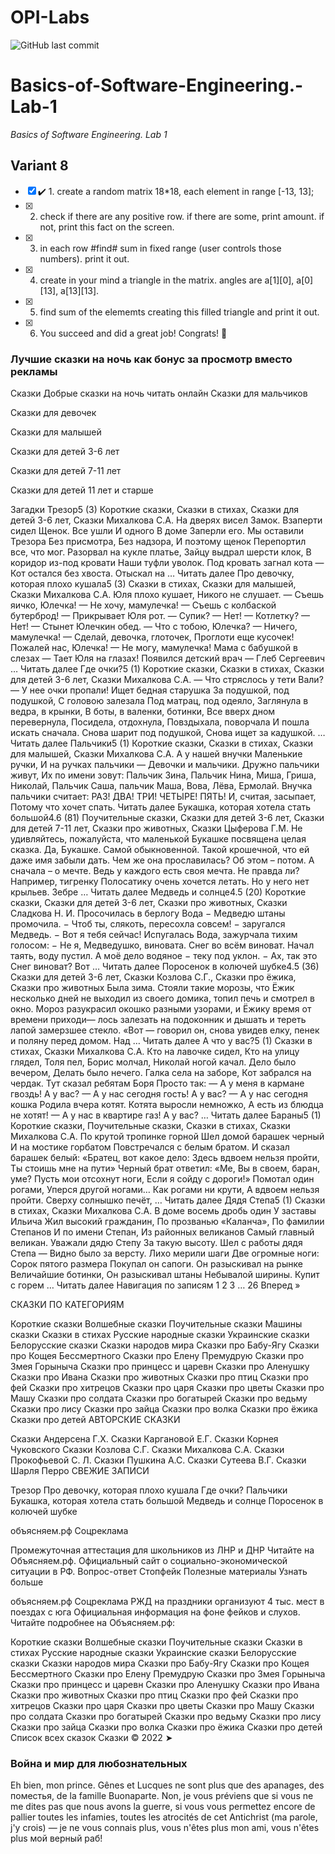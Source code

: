 # OPI-Labs

![GitHub last commit](https://img.shields.io/github/last-commit/Iwwww/NotationCalculator)
# Basics-of-Software-Engineering.-Lab-1
*Basics of Software Engineering. Lab 1*

## **Variant 8**

- [x] :heavy_check_mark: 1. create a random matrix 18*18, each element in range [-13, 13];
- [x] 2. check if there are any positive row. if there are some, print amount. if not, print this fact on the screen.
- [x] 3. in each row #find# sum in fixed range (user controls those numbers). print it out.
- [x] 4. create in your mind a triangle in the matrix. angles are a[1][0], a[0][13], a[13][13]. 
- [x] 5. find sum of the elememts creating this filled triangle and print it out.
- [x] 6. You succeed and did a great job! Congrats! :tada:

### Лучшие сказки на ночь как бонус за просмотр вместо рекламы

Сказки
Добрые сказки на ночь читать онлайн
Сказки для мальчиков
 
Сказки для девочек
 
Сказки для малышей
 
Сказки для детей 3-6 лет
 
Сказки для детей 7-11 лет
 
Сказки для детей 11 лет и старше
 
Загадки
Трезор5 (3)
Короткие сказки, Сказки в стихах, Сказки для детей 3-6 лет, Сказки Михалкова С.А.
На дверях висел Замок. Взаперти сидел Щенок. Все ушли И одного В доме Заперли его. Мы оставили Трезора Без присмотра, Без надзора, И поэтому щенок Перепортил все, что мог. Разорвал на кукле платье, Зайцу выдрал шерсти клок, В коридор из-под кровати Наши туфли уволок. Под кровать загнал кота — Кот остался без хвоста. Отыскал на …
Читать далее
Про девочку, которая плохо кушала5 (3)
Сказки в стихах, Сказки для малышей, Сказки Михалкова С.А.
Юля плохо кушает, Никого не слушает. — Съешь яичко, Юлечка! — Не хочу, мамулечка! — Съешь с колбаской бутерброд! — Прикрывает Юля рот. — Супик? — Нет! — Котлетку? — Нет! — Стынет Юлечкин обед. — Что с тобою, Юлечка? — Ничего, мамулечка! — Сделай, девочка, глоточек, Проглоти еще кусочек! Пожалей нас, Юлечка! — Не могу, мамулечка! Мама с бабушкой в слезах — Тает Юля на глазах! Появился детский врач — Глеб Сергеевич …
Читать далее
Где очки?5 (1)
Короткие сказки, Сказки в стихах, Сказки для детей 3-6 лет, Сказки Михалкова С.А.
— Что стряслось у тети Вали? — У нее очки пропали! Ищет бедная старушка За подушкой, под подушкой, С головою залезала Под матрац, под одеяло, Заглянула в ведра, в крынки, В боты, в валенки, ботинки, Все вверх дном перевернула, Посидела, отдохнула, Повздыхала, поворчала И пошла искать сначала. Снова шарит под подушкой, Снова ищет за кадушкой. …
Читать далее
Пальчики5 (1)
Короткие сказки, Сказки в стихах, Сказки для малышей, Сказки Михалкова С.А.
А у нашей внучки Маленькие ручки, И на ручках пальчики — Девочки и мальчики. Дружно пальчики живут, Их по имени зовут: Пальчик Зина, Пальчик Нина, Миша, Гриша, Николай, Пальчик Саша, пальчик Маша, Вова, Лёва, Ермолай. Внучка пальчики считает: РАЗ! ДВА! ТРИ! ЧЕТЫРЕ! ПЯТЬ! И, считая, засыпает, Потому что хочет спать.
Читать далее
Букашка, которая хотела стать большой4.6 (81)
Поучительные сказки, Сказки для детей 3-6 лет, Сказки для детей 7-11 лет, Сказки про животных, Сказки Цыферова Г.М.
Не удивляйтесь, пожалуйста, что маленькой Букашке посвящена целая сказка. Да, Букашке. Самой обыкновенной. Такой крошечной, что ей даже имя забыли дать. Чем же она прославилась? Об этом – потом. А сначала – о мечте. Ведь у каждого есть своя мечта. Не правда ли? Например, тигренку Полосатику очень хочется летать. Но у него нет крыльев. Зебре …
Читать далее
Медведь и солнце4.5 (20)
Короткие сказки, Сказки для детей 3-6 лет, Сказки про животных, Сказки Сладкова Н. И.
Просочилась в берлогу Вода − Медведю штаны промочила. − Чтоб ты, слякоть, пересохла совсем! − заругался Медведь. − Вот я тебя сейчас! Испугалась Вода, зажурчала тихим голосом: − Не я, Медведушко, виновата. Снег во всём виноват. Начал таять, воду пустил. А моё дело водяное − теку под уклон. − Ах, так это Снег виноват? Вот …
Читать далее
Поросенок в колючей шубке4.5 (36)
Сказки для детей 3-6 лет, Сказки Козлова С.Г., Сказки про ёжика, Сказки про животных
Была зима. Стояли такие морозы, что Ёжик несколько дней не выходил из своего домика, топил печь и смотрел в окно. Мороз разукрасил окошко разными узорами, и Ёжику время от времени приходи— лось залезать на подоконник и дышать и тереть лапой замерзшее стекло. «Вот — говорил он, снова увидев елку, пенек и поляну перед домом. Над …
Читать далее
А что у вас?5 (1)
Сказки в стихах, Сказки Михалкова С.А.
Кто на лавочке сидел, Кто на улицу глядел, Толя пел, Борис молчал, Николай ногой качал. Дело было вечером, Делать было нечего. Галка села на заборе, Кот забрался на чердак. Тут сказал ребятам Боря Просто так: — А у меня в кармане гвоздь! А у вас? — А у нас сегодня гость! А у вас? — А у нас сегодня кошка Родила вчера котят. Котята выросли немножко, А есть из блюдца не хотят! — А у нас в квартире газ! А у вас? …
Читать далее
Бараны5 (1)
Короткие сказки, Поучительные сказки, Сказки в стихах, Сказки Михалкова С.А.
По крутой тропинке горной Шел домой барашек черный И на мостике горбатом Повстречался с белым братом. И сказал барашек белый: «Братец, вот какое дело: Здесь вдвоем нельзя пройти, Ты стоишь мне на пути» Черный брат ответил: «Ме, Вы в своем, баран, уме? Пусть мои отсохнут ноги, Если я сойду с дороги!» Помотал один рогами, Уперся другой ногами… Как рогами ни крути, А вдвоем нельзя пройти. Сверху солнышко печёт, …
Читать далее
Дядя Степа5 (1)
Сказки в стихах, Сказки Михалкова С.А.
В доме восемь дробь один У заставы Ильича Жил высокий гражданин, По прозванью «Каланча», По фамилии Степанов И по имени Степан, Из районных великанов Самый главный великан. Уважали дядю Степу За такую высоту. Шел с работы дядя Степа — Видно было за версту. Лихо мерили шаги Две огромные ноги: Сорок пятого размера Покупал он сапоги. Он разыскивал на рынке Величайшие ботинки, Он разыскивал штаны Небывалой ширины. Купит с горем …
Читать далее
Навигация по записям
1 2 3 … 26 Вперед »
 
СКАЗКИ ПО КАТЕГОРИЯМ

Короткие сказки
Волшебные сказки
Поучительные сказки
Машины сказки
Сказки в стихах
Русские народные сказки
Украинские сказки
Белорусские сказки
Сказки народов мира
Сказки про Бабу-Ягу
Сказки про Кощея Бессмертного
Сказки про Елену Премудрую
Сказки про Змея Горыныча
Сказки про принцесс и царевн
Сказки про Аленушку
Сказки про Ивана
Сказки про животных
Сказки про птиц
Сказки про фей
Сказки про хитрецов
Сказки про царя
Сказки про цветы
Сказки про Машу
Сказки про солдата
Сказки про богатырей
Сказки про ведьму
Сказки про лису
Сказки про зайца
Сказки про волка
Сказки про ёжика
Сказки про детей
АВТОРСКИЕ СКАЗКИ

Сказки Андерсена Г.Х.
Сказки Каргановой Е.Г.
Сказки Корнея Чуковского
Сказки Козлова С.Г.
Сказки Михалкова С.А.
Сказки Прокофьевой С. Л.
Сказки Пушкина А.С.
Сказки Сутеева В.Г.
Сказки Шарля Перро
СВЕЖИЕ ЗАПИСИ

Трезор
Про девочку, которая плохо кушала
Где очки?
Пальчики
Букашка, которая хотела стать большой
Медведь и солнце
Поросенок в колючей шубке

объясняем.рф
Соцреклама

Промежуточная аттестация для школьников из ЛНР и ДНР
Читайте на Объясняем.рф. Официальный сайт о социально-экономической ситуации в РФ.
Вопрос-ответ
Стопфейк
Полезные материалы
Узнать больше

объясняем.рф
Соцреклама
РЖД на праздники организуют 4 тыс. мест в поездах с юга
Официальная информация на фоне фейков и слухов. Читайте подробнее на Объясняем.рф:


Короткие сказки Волшебные сказки Поучительные сказки Сказки в стихах Русские народные сказки Украинские сказки Белорусские сказки Сказки народов мира Сказки про Бабу-Ягу Сказки про Кощея Бессмертного Сказки про Елену Премудрую Сказки про Змея Горыныча Сказки про принцесс и царевн Сказки про Аленушку Сказки про Ивана Сказки про животных Сказки про птиц Сказки про фей Сказки про хитрецов Сказки про царя Сказки про цветы Сказки про Машу Сказки про солдата Сказки про богатырей Сказки про ведьму Сказки про лису Сказки про зайца Сказки про волка Сказки про ёжика Сказки про детей Список всех сказок
Сказки © 2022 
➤

### Война и мир для любознательных

Eh bien, mon prince. Gênes et Lucques ne sont plus que des apanages, des поместья, de la famille Buonaparte. Non, je vous préviens que si vous ne me dites pas que nous avons la guerre, si vous vous permettez encore de pallier toutes les infamies, toutes les atrocités de cet Antichrist (ma parole, j'y crois) — je ne vous connais plus, vous n'êtes plus mon ami, vous n'êtes plus мой верный раб!
